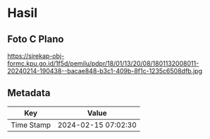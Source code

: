 # Hasil

## Foto C Plano

https://sirekap-obj-formc.kpu.go.id/1f5d/pemilu/pdpr/18/01/13/20/08/1801132008011-20240214-190438--bacae848-b3c1-409b-8f1c-1235c6508dfb.jpg


## Metadata

| Key        | Value               |
| ---------- | ------------------- |
| Time Stamp | 2024-02-15 07:02:30 |



